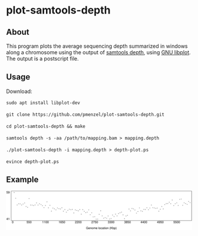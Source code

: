 # plot-samtools-depth

## About

This program plots the average sequencing depth summarized in windows along a chromosome using the output of [samtools depth](http://www.htslib.org/doc/samtools-depth.html), using [GNU libplot](https://www.gnu.org/software/plotutils/manual/en/html_node/libplot.html#libplot).
The output is a postscript file.

## Usage
Download:
```
sudo apt install libplot-dev

git clone https://github.com/pmenzel/plot-samtools-depth.git

cd plot-samtools-depth && make

samtools depth -s -aa /path/to/mapping.bam > mapping.depth

./plot-samtools-depth -i mapping.depth > depth-plot.ps

evince depth-plot.ps
```

## Example

![Example](/example.png?raw=true)
